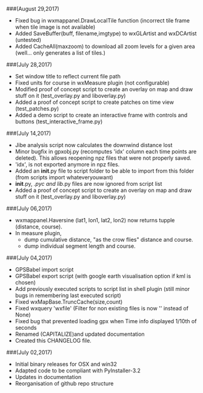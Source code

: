 
###(August 29,2017)
* Fixed bug in wxmappanel.DrawLocalTile function (incorrect tile frame when tile image is not available)
* Added SaveBuffer(buff, filename,imgtype) to wxGLArtist and wxDCArtist (untested)
* Added CacheAll(maxzoom) to download all zoom levels for a given area (well... only generates a list of tiles.)

###(July 28,2017)
* Set window title to reflect current file path
* Fixed units for course in wxMeasure plugin (not configurable)
* Modified proof of concept script to create an overlay on map and draw stuff on it (test_overlay.py and liboverlay.py)
* Added a proof of concept script to create patches on time view (test_patches.py)
* Added a demo script to create an interactive frame with controls and buttons (test_interactive_frame.py)

###(July 14,2017)
* Jibe analysis script now calculates the downwind distance lost
* Minor bugfix in gpxobj.py (recomputes 'idx' column each time points are deleted). This allows reopening npz files that were not properly saved.
* 'idx', is not exported anymore in npz files.
* Added an __init__.py file to script folder to be able to import from this folder (from scripts import whateveryouwant)
* __init__.py, *.pyc and lib*.py files are now ignored from script list
* Added a proof of concept script to create an overlay on map and draw stuff on it (test_overlay.py and liboverlay.py)

###(July 06,2017)
* wxmappanel.Haversine (lat1, lon1, lat2, lon2) now returns tupple (distance, course).
* In measure plugin, 
	- dump cumulative distance, "as the crow flies" distance and course.
	- dump individual segment length and course.

###(July 04,2017)
* GPSBabel import script
* GPSBabel export script (with google earth visualisation option if kml is chosen)
* Add previously executed scripts to script list in shell plugin (still minor bugs in remembering last executed script)
* Fixed wxMapBase.TruncCache(size,count)
* Fixed wxquery 'wxfile' (Filter for non existing files is now '' instead of None)
* Fixed bug that prevented loading gpx when Time info displayed 1/10th of seconds
* Renamed (CAPITALIZE)and updated documentation
* Created this CHANGELOG file.

###(July 02,2017)
* Initial binary releases for OSX and win32
* Adapted code to be compliant with PyInstaller-3.2
* Updates in documentation
* Reorganisation of github repo structure